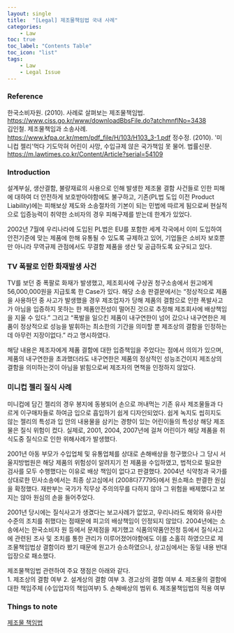 ```yaml
---
layout: single
title:  "[Legal] 제조물책임법 국내 사례"
categories:
    - Law
toc: true
toc_label: "Contents Table"
toc_icon: "list"
tags: 
    - Law
    - Legal Issue
---
```


### Reference


한국소비자원. (2010). 사례로 살펴보는 제조물책임법. https://www.ciss.go.kr/www/downloadBbsFile.do?atchmnflNo=3438  
김인철. 제조물책임과 소송사례. https://www.kfpa.or.kr/mem/pdf_file/H/103/H103_3-1.pdf 
정수정. (2010). '미니컵 젤리'먹다 기도막혀 어린이 사망, 수입규제 않은 국가책임 못 물어. 법률신문. https://m.lawtimes.co.kr/Content/Article?serial=54109 


### Introduction


설계부실, 생산결함, 불량재료의 사용으로 인해 발생한 제조물 결함 사건들로 인한 피해에 대하여 더 안전하게 보호받아야함에도 불구하고, 기존(PL법 도입 이전 Product Liability)에는 피해보상 제도와 소송절차의 기본이 되는 민법에 따르게 됨으로써 현실적으로 입증능력이 취약한 소비자의 경우 피해구제를 받는데 한계가 있었다. 


2002년 7월에 우리나라에 도입된 PL법은 EU를 포함한 세계 각국에서 이미 도입하여 안전기준에 맞는 제품에 한해 유통될 수 있도록 규제하고 있어, 기업들은 소비자 보호뿐만 아니라 무역규제 관점에서도 무결함 제품을 생산 및 공급하도록 요구되고 있다. 

 
### TV 폭팔로 인한 화재발생 사건


TV를 보던 중 폭팔로 화재가 발생했고, 제조회사에 구상권 청구소송에서 원고에게 56,000,000원을 지급토록 한 Case가 있다. 해당 소송 판결문에서는 “정상적으로 제품을 사용하던 중 사고가 발생했을 경우 제조업자가 당해 제품의 결함으로 인한 폭발사고가 아님을 입증하지 못하는 한 제품안전성이 떨어진 것으로 추정해 제조회사에 배상책임을 지울 수 있다.” 그리고 “폭발을 일으킨 제품이 내구연한이 넘어 갔으나 내구연한은 제품이 정상적으로 성능을 발휘하는 최소한의 기간을 의미할 뿐 제조상의 결함을 인정하는데 아무런 지장이없다.” 라고 명시하였다. 


해당 내용은 제조자에게 제품 결함에 대한 입증책임을 주었다는 점에서 의의가 있으며, 제품의 내구연한을 초과했더라도 내구연한은 제품의 정상적인 성능조건이지 제조상의 결함을 의미하는것이 아님을 밝힘으로써 제조자의 면책을 인정하지 않았다. 


### 미니컵 젤리 질식 사례


미니컵에 담긴 젤리의 경우 봉지에 동봉되어 손으로 꺼내먹는 기존 유사 제조물들과 다르게 이구매자들로 하여금 입으로 흡입하기 쉽게 디자인되었다. 쉽게 녹지도 씹히지도 않는 젤리의 특성과 입 안의 내용물을 삼키는 경향이 있는 어린이들의 특성상 해당 제조물은 질식 위험이 컸다. 실제로, 2001, 2004, 2007년에 걸쳐 어린이가 해당 제품을 취식도중 질식으로 인한 위해사례가 발생했다. 


2001년 아동 부모가 수입업체 및 유통업체를 상대로 손해배상을 청구했으나 그 당시 서울지방법원은 해당 제품의 위험성이 알려지기 전 제품을 수입하였고, 법적으로 필요한 검사를 모두 수행했다는 이유로 배상 책임이 없다고 판결했다. 2004년 식약청과 국가를 상대로한 민사소송에서는 최종 상고심에서 (2008다77795)에서 원소패소 판결한 원심을 확정했다. 재판부는 국가가 직무상 주의의무를 다하지 않아 그 위험을 배제했다고 보지는 않아 원심의 손을 들어주었다. 


2001년 당시에는 질식사고가 생겼다는 보고사례가 없었고, 우리나라도 해외와 유사한 수준의 조치를 취했다는 점때문에 피고의 배상책임이 인정되지 않았다. 2004년에는 소송에서는 한국소비자
원 등에서 문제점을 제기했고 식품의약품안전청 등에서 질식사고에 관련된 조사 및 조치를 통한 관리가 이루어졌어야함에도 이를 소홀히 하였으므로 제조물책임법상 결함이라 봤기 때문에 원고가 승소하였으나, 상고심에서는 동일 내용 반대 입장으로 패소했다. 


제조물책임법 관련하여 주요 쟁점은 아래와 같다.  
    1. 제조상의 결함 여부 
    2. 설계상의 결함 여부
    3. 경고상의 결함 여부 
    4. 제조물의 결함에 대한 책임주체 (수입업자의 책임여부)
    5. 손해배상의 범위
    6. 제조물책임법의 적용 여부 



### Things to note


[제조물 책임법][제조물 책임법]


[제조물 책임법]: https://polymath-youn.github.io/polymath-youn.github.com/law/weeklylegal3/